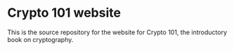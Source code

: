 # Crypto 101 website

This is the source repository for the website for Crypto 101, the
introductory book on cryptography.
